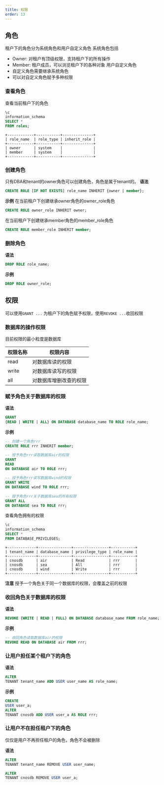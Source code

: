 ```yaml
---
title: 权限
order: 13
---
```


## 角色

租户下的角色分为系统角色和用户自定义角色
系统角色包括

- Owner: 对租户有顶级权限，支持租户下的所有操作
- Member: 租户成员，可以浏览租户下的各种对象
  用户自定义角色
- 自定义角色需要继承系统角色
- 可以对自定义角色赋予多种权限

### 查看角色

查看当前租户下的角色

```sql
\c
information_schema
SELECT *
FROM roles;
```

    +------------+-----------+--------------+
    | role_name  | role_type | inherit_role |
    +------------+-----------+--------------+
    | owner      | system    |              |
    | member     | system    |              |
    +------------+-----------+--------------+

### 创建角色

只有DBA和tenant的owner角色可以创建角色，角色是属于tenant的。
**语法**

```sql
CREATE ROLE [IF NOT EXISTS] role_name INHERIT {owner | member};
```

**示例**
在当前租户下创建继承owner角色的owner_role角色

```sql
CREATE ROLE owner_role INHERIT owner;
```

在当前租户下创建继承member角色的member_role角色

```sql
CREATE ROLE member_role INHERIT member;
```

### 删除角色

**语法**

```sql
DROP ROLE role_name;
```

**示例**

```sql
DROP ROLE owner_role;
```

## 权限

可以使用`GRANT ...` 为租户下的角色赋予权限，使用`REVOKE ...`收回权限

### 数据库的操作权限

目前权限的最小粒度是数据库

| 权限名称  | 权限内容        |
|-------|-------------|
| read  | 对数据库读的权限    |
| write | 对数据库读写的权限   |
| all   | 对数据库增删改查的权限 |

### 赋予角色关于数据库的权限

**语法**

```sql
GRANT
{READ | WRITE | ALL} ON DATABASE database_name TO ROLE role_name;
```

**示例**

```sql
-- 创建一个角色rrr
CREATE ROLE rrr INHERIT member;

-- 授予角色rrr读取数据库air的权限
GRANT
READ
ON DATABASE air TO ROLE rrr;
    
-- 授予角色rrr读写数据库wind的权限
GRANT WRITE
ON DATABASE wind TO ROLE rrr;
    
-- 授予角色rrr关于数据库sea的所有权限
GRANT ALL
ON DATABASE sea TO ROLE rrr;
```

查看角色拥有的权限

```sql
\c
information_schema
SELECT *
FROM DATABASE_PRIVILEGES;
```

    +-------------+---------------+----------------+-----------+
    | tenant_name | database_name | privilege_type | role_name |
    +-------------+---------------+----------------+-----------+
    | cnosdb      | air           | Read           | rrr       |
    | cnosdb      | sea           | All            | rrr       |
    | cnosdb      | wind          | Write          | rrr       |
    +-------------+---------------+----------------+-----------+

**注意**
授予一个角色关于同一个数据库的权限，会覆盖之前的权限

### 收回角色关于数据库的权限

**语法**

```sql
REVOKE {WRITE | READ | FULL} ON DATABASE database_name FROM role_name;
```

**示例**

```sql
-- 收回角色读取数据库air的权限
REVOKE READ ON DATABASE air FROM rrr;
```

### 让用户担任某个租户下的角色

**语法**

```sql
ALTER
TENANT tenant_name ADD USER user_name AS role_name;
```

**示例**

```sql
CREATE
USER user_a;
ALTER
TENANT cnosdb ADD USER user_a AS ROLE rrr;
```

### 让用户不在担任租户下的角色

仅仅是用户不再担任租户的角色，角色不会被删除

**语法**

```sql
ALTER
TENANT tenant_name REMOVE USER user_name;
```

```sql
ALTER
TENANT cnosdb REMOVE USER user_a;
```








